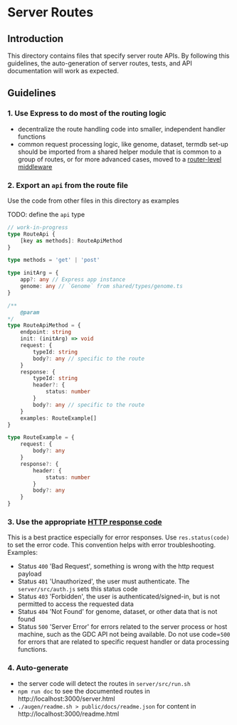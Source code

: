 # Server Routes

## Introduction

This directory contains files that specify server route APIs. By following this guidelines,
the auto-generation of server routes, tests, and API documentation will work as expected.

## Guidelines

### 1. Use Express to do most of the routing logic

- decentralize the route handling code into smaller, independent handler functions
- common request processing logic, like genome, dataset, termdb set-up should be imported
from a shared helper module that is common to a group of routes, or for more advanced cases,
moved to a [router-level middleware](https://expressjs.com/en/guide/using-middleware.html#middleware.router)

### 2. Export an `api` from the route file

Use the code from other files in this directory as examples

TODO: define the `api` type

```ts
// work-in-progress
type RouteApi {
	[key as methods]: RouteApiMethod
}

type methods = 'get' | 'post'

type initArg = {
	app?: any // Express app instance
	genome: any // `Genome` from shared/types/genome.ts 
}

/**
	@param
*/
type RouteApiMethod = {
	endpoint: string
	init: (initArg) => void
	request: {
		typeId: string
		body?: any // specific to the route
	}
	response: {
		typeId: string
		header?: {
			status: number
		}
		body?: any // specific to the route
	}
	examples: RouteExample[]
}

type RouteExample = {
	request: {
		body?: any
	}
	response?: {
		header: {
			status: number
		}
		body?: any 
	}
}
```
### 3. Use the appropriate [HTTP response code](https://developer.mozilla.org/en-US/docs/Web/HTTP/Status)

This is a best practice especially for error responses. Use `res.status(code)` to set the error code.
This convention helps with error troubleshooting. Examples:
- Status `400` 'Bad Request', something is wrong with the http request payload
- Status `401` 'Unauthorized', the user must authenticate. The `server/src/auth.js` sets this status code
- Status `403` 'Forbidden', the user is authenticated/signed-in, but is not permitted to access the requested data
- Status `404` 'Not Found' for genome, dataset, or other data that is not found
- Status `500` 'Server Error' for errors related to the server process or host machine, such as the GDC API
not being available. Do not use code=`500` for errors that are related to specific request handler or data processing functions.

### 4. Auto-generate

- the server code will detect the routes in `server/src/run.sh`
- `npm run doc` to see the documented routes in http://localhost:3000/server.html
- `./augen/readme.sh > public/docs/readme.json` for content in http://localhost:3000/readme.html

